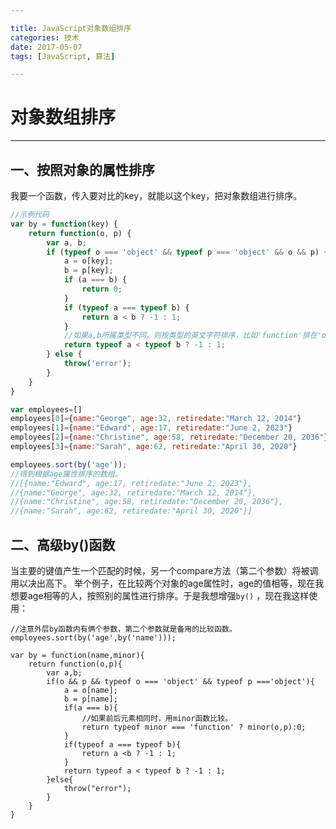 ```yaml
---

title: JavaScript对象数组排序
categories: 技术
date: 2017-05-07
tags: [JavaScript, 算法]

---
```



# 对象数组排序


----------

<!-- more -->
## 一、按照对象的属性排序
我要一个函数，传入要对比的key，就能以这个key，把对象数组进行排序。
```js
//示例代码
var by = function(key) {
	return function(o, p) {
		var a, b;
		if (typeof o === 'object' && typeof p === 'object' && o && p) {
			a = o[key];
			b = p[key];
			if (a === b) {
				return 0;
			}
			if (typeof a === typeof b) {
				return a < b ? -1 : 1;
			}
			//如果a,b所属类型不同，则按类型的英文字符排序，比如'function'排在'object'前面。
			return typeof a < typeof b ? -1 : 1;
		} else {
			throw('error');
		}
	}
}

var employees=[]
employees[0]={name:"George", age:32, retiredate:"March 12, 2014"}
employees[1]={name:"Edward", age:17, retiredate:"June 2, 2023"}
employees[2]={name:"Christine", age:58, retiredate:"December 20, 2036"}
employees[3]={name:"Sarah", age:62, retiredate:"April 30, 2020"}

employees.sort(by('age'));
//得到根据age属性排序的数组。
//[{name:"Edward", age:17, retiredate:"June 2, 2023"},
//{name:"George", age:32, retiredate:"March 12, 2014"},
//{name:"Christine", age:58, retiredate:"December 20, 2036"},
//{name:"Sarah", age:62, retiredate:"April 30, 2020"}]

```

## 二、高级by()函数
当主要的键值产生一个匹配的时候，另一个compare方法（第二个参数）将被调用以决出高下。
举个例子，在比较两个对象的age属性时，age的值相等，现在我想要age相等的人，按照别的属性进行排序。于是我想增强`by()` ，现在我这样使用：

```
//注意外层by函数内有俩个参数，第二个参数就是备用的比较函数。
employees.sort(by('age',by('name')));
```

```
var by = function(name,minor){
    return function(o,p){
        var a,b;
        if(o && p && typeof o === 'object' && typeof p ==='object'){
            a = o[name];
            b = p[name];
            if(a === b){
	            //如果前后元素相同时，用minor函数比较。
                return typeof minor === 'function' ? minor(o,p):0;
            }
            if(typeof a === typeof b){
                return a <b ? -1 : 1;
            }
            return typeof a < typeof b ? -1 : 1;
        }else{
            throw("error");
        }
    }
}
```
<!--stackedit_data:
eyJoaXN0b3J5IjpbLTQxNDgxNDY3NV19
-->